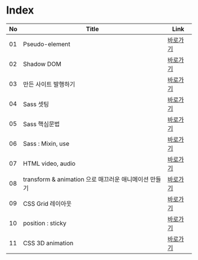 # Index
|No|Title|Link|
|-|-|-|
|01|Pseudo-element|[바로가기](./01)|
|02|Shadow DOM|[바로가기](./02)|
|03|만든 사이트 발행하기|[바로가기](./03)|
|04|Sass 셋팅|[바로가기](./04)|
|05|Sass 핵심문법|[바로가기](./05)|
|06|Sass : Mixin, use|[바로가기](./06)|
|07|HTML video, audio|[바로가기](./07)|
|08|transform & animation 으로 매끄러운 애니메이션 만들기|[바로가기](./08)|
|09|CSS Grid 레이아웃|[바로가기](./09)|
|10|position : sticky|[바로가기](./10)|
|11|CSS 3D animation|[바로가기](./11)|

